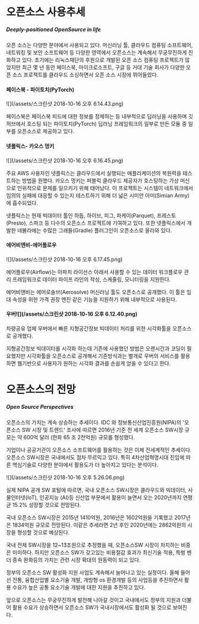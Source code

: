 # 오픈소스 사용추세

##### Deeply-positioned OpenSource in life

오픈 소스는 다양한 분야에서 사용되고 있다. 머신러닝 툴, 클라우드 컴퓨팅 소프트웨어, 네트워킹 및 보안 소프트웨어 등  다양한 영역에서 오픈소스는 계속해서 무궁무진하게 진화하고 있다. 초기에는 리눅스재단의 후원으로 개발된 오픈 소스 컴퓨팅 프로젝트가 많았지만 최근 몇 년 동안 페이스북, 마이크로소프트, 구글 등 거대 기술 회사가 다양한 오픈 소스 프로젝트를 클라우드 소싱하면서 오픈 소스 시장에 뛰어들었다.

#### 페이스북 - 파이토치\(PyTorch\)

![](/assets/스크린샷 2018-10-16 오후 6.14.43.png)

페이스북은 페이스북 피드에 대한 정보를 정제하는 등 내부적으로 딥러닝을 사용하며 깃허브에서 호스팅 되는 파이토치\(PyTorch\) 딥러닝 프레임워크의 일부로 만든 모듈 중 일부를 오픈소스로 제공하고 있다.

#### 넷플릭스- 카오스 멍키

![](/assets/스크린샷 2018-10-16 오후 6.16.45.png)

주요 AWS 사용자인 넷플릭스는 클라우드에서 실행되는 애플리케이션의 복원력을 테스트하는 방법을 원했다. 카오스 멍키는 퍼블릭 클라우드 제공자가 호스팅하는 가상 머신으로 인위적으로 문제를 일으키기 위해 태어났다. 이 프로젝트는 시스템이 네트워크에서 임의의 실패에 대응할 수 있는지 테스트하기 위해 더 넓은 시미안 아미\(Simian Army\)에 흡수되었다.

넷플릭스는 현재 빅데이터 툴인 하둡, 하이브, 피그, 파케이\(Parquet\), 프레스토\(Presto\), 스파크 등 다수의 오픈소스 프로젝트에 기여하고 있다. 또한 넷플릭스에서 개발한 네뷸라에는 수많은 그래들\(Gradle\) 플러그인이 오픈소스로 올라와 있다.

#### 에어비엔비-에어플로우

![](/assets/스크린샷 2018-10-16 오후 6.17.45.png)

에어플로우\(Airflow\)는 아파치 라이선스 아래서 사용할 수 있는 데이터 워크플로우 관리 프레임워크로 데이터 파이프 라인의 작성, 스케줄링, 모니터링을 지원한다.

에어비앤비는 에어로솔브\(Aerosolve\) 머신러닝 툴도 오픈소스로 공개했다. 이 툴은 임대 속성을 위한 가격 권장 엔진 같은 기능을 지원하기 위해 내부적으로 사용된다.

#### 우버![](/assets/스크린샷 2018-10-16 오후 6.12.40.png)

차량공유 업체 우버에서 빠른 지형공간정보 빅데이터 처리를 위한 시각화툴을 오픈소스로 공개했다.

지형공간정보 빅데이터를 시각화 하는데 기존에 사용했던 방법은 오랜시간과 코딩이 필요했지만 시각화툴을 오픈소스로 공개해서 기존방식과는 별개로 우버의 서비스를 활용하면 웹기반으로 사용자가 원하는 시각화 결과를 손쉽게 얻을 수 있다고 한다.





# 오픈소스의 전망

##### Open Source Perspectives

오픈소스의 가치는 계속 상승하는 추세이다.  IDC 와 정보통신산업진흥원\(NIPA\)의 '오픈소스 SW 시장 및 트렌드' 조사에 따르면 2016년 기준 전 세계 오픈소스 SW시장 규모는 약 600억 달러 \(한화 65 조 2천억원\) 규모를 형성했다.

기업이나 공공기관이 오픈소스 소프트웨어를 활용하는 것은 이제 전세계적인 추세이다. 오픈소스 SW시장은 국내에서도 점차 무르익고 있다. 특히 4차산업혁명시대 진입에 따른 핵심기술로 다양한 분야에서 활용도가 더 높아지고 있다는 분석이다.

![](/assets/스크린샷 2018-10-16 오후 5.26.06.png)

실제 NIPA 공개 SW 포털에 따르면, 국내 오픈소스 SW시장은 클라우드와 빅데이터, 사물인터넷\(IoT\), 인공지능 \(AI\)등 신산업 부문에서 활용이 늘면서 오는 2020년까지 연평균 15.2% 성장할 것으로 전망된다.

국내 오픈소스 SW시장은 2015년 1410억원, 2016년은 1602억원을 기록했고 2017년은 1834억원 규모로 전망된다. 이같은 추세라면 2년 후인 2020년에는 2862억원의 시장을 형성할 것으로 예상된다.

국내 전체 SW시장을 12~13조원으로 추정했을 때, 오픈소스SW 시장이 차지하는 비중은 미미하다. 하지만 오픈소스 SW가 갖고있는 비용절감 효과가 최신기술 적용, 특벙 벤더 종속 완화등의 가치는 관련 시장 확대의 원동력이 되고 있다.

정부의 오픈소스 SW 활성화 지원 사업도 계속해서 늘어나고 있는 실정이다. 올해 들어선 전통, 융합산업별 요소기술 개발, 개방형 os 환경개발 등의 사업등을 추진하면서 활용 수요가 높은 공통 요소기술 개발에 대한 지원을 추진하고 있다.

앞으로 오픈소스는 무궁무진하게 발전해 나아갈 것이고 국내에서도 정부의 지원과 더불어 활용 수요가 상승하면서 오픈소스 SW가 국내시장에서도 활성화 될 것으로 보여진다.

